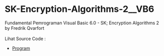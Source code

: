# SK-Encryption-Algorithms-2__VB6
Fundamental Pemrograman Visual Basic 6.0 - SK; Encryption Algorithms 2 by Fredrik Qvarfort<br><br>
Lihat Source Code : <br>
- <a href="https://github.com/RizkyKhapidsyah/SK-Encryption-Algorithms-2__VB6">Program</a>

